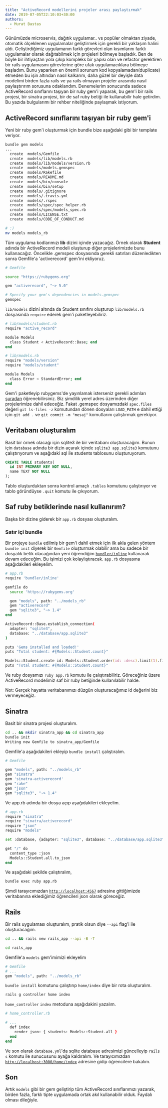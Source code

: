```yaml
---
title: "ActiveRecord modellerini projeler arası paylaştırmak"
date: 2019-07-05T22:10:03+30:00
authors:
  - Murat Bastas
---
```


Günümüzde microservis, dağıtık uygulamar.. vs popüler olmaktan ziyade, otomatik ölçeklenen uygulamalar geliştirmek için gerekli bir yaklaşım halini aldı. Geliştirdiğimiz uygulamanın farklı görevleri olan kısımlarını farklı uygulamalar olarak dağıtabilmek için projeleri bölmeye başladık. Ben de böyle bir ihtiyaçtan yola çıkıp kompleks bir yapısı olan ve refactor gerektiren bir rails uygulamasını görevlerine göre ufak uygulamacıklara bölmeye başladım. Bunu yaparken en önemli sorunum kod kopyalamadan(duplicate) etmeden bu işin altından nasıl kalkarım, daha güzel bir deyişle data modelimi birden fazla rails ve ya rails olmayan projeler arasında nasıl paylaştırırım sorusuna odaklandım. Denemelerim sonucunda sadece ActiveRecord sınıflarını taşıyan bir ruby gem'i yaparak, bu gem'i bir rails projesi, bir sinatra projesi, bir de saf ruby betiği ile kullanabilir hale getirdim. Bu yazıda bulgularımı bir rehber niteliğinde paylaşmak istiyorum.

## ActiveRecord sınıflarını taşıyan bir ruby gem'i

Yeni bir ruby gem'i oluşturmak için bundle bize aşağıdaki gibi bir template veriyor.

```zsh
bundle gem models
...
  create  models/Gemfile
  create  models/lib/models.rb
  create  models/lib/models/version.rb
  create  models/models.gemspec
  create  models/Rakefile
  create  models/README.md
  create  models/bin/console
  create  models/bin/setup
  create  models/.gitignore
  create  models/.travis.yml
  create  models/.rspec
  create  models/spec/spec_helper.rb
  create  models/spec/models_spec.rb
  create  models/LICENSE.txt
  create  models/CODE_OF_CONDUCT.md
```

```zsh
# :)
mv models models_rb
```

Tüm uygulama kodlarımızı **lib** dizini içinde yazacağız. Örnek olarak **Student** adında bir ActiveRecord modeli oluşturup diğer projelerimizde bunu kullanacağız. Öncelikle .gemspec dosyasında gerekli satırları düzenledikten sonra Gemfile'a 'activerecord' gem'ini ekliyoruz.

```zsh
# Gemfile

source "https://rubygems.org"

gem "activerecord", "~> 5.0"

# Specify your gem's dependencies in models.gemspec
gemspec
```

`lib/models` dizini altında da Student sınıfını oluşturup `lib/models.rb` dosyasında `require` ederek gem'i paketleyebiliriz.

```zsh
# lib/models/student.rb
require "active_record"

module Models
  class Student < ActiveRecord::Base; end
end
```

```zsh
# lib/models.rb
require "models/version"
require "models/student"

module Models
  class Error < StandardError; end
end
```

Gem'i paketleyip rubygems'de yayınlamak isterseniz gerekli adımları [şuradan](https://guides.rubygems.org/publishing/) öğrenebilirsiniz. Biz şimdilik yerel adres üzerinden diğer projelerimize dahil edeceğiz. Fakat .gemspec dosyamızdaki `spec.files` değeri `git ls-files -z` komutundan dönen dosyaları `LOAD_PATH` e dahil ettiği için `git add .` ve `git commit -m "mesaj"` komutlarını çalıştırmak gerekiyor.

## Veritabanı oluşturalım

Basit bir örnek olacağı için sqlite3 ile bir veritabanı oluşturacağım. Bunun için `database` adında bir dizin açarak içinde `sqlite3 app.sqlite3` komutunu çalıştırıyorum ve aşağıdaki sql ile students tablosunu oluşturuyorum.

```sql
CREATE TABLE students(
  id INT PRIMARY KEY NOT NULL,
  name TEXT NOT NULL
);
```

Tablo oluşturduktan sonra kontrol amaçlı `.tables` komutunu çalıştırıyor ve tablo göründüyse `.quit` komutu ile çıkıyorum.

## Saf ruby betiklerinde nasıl kullanırım?

Başka bir dizine giderek bir `app.rb` dosyası oluşturalım.

### Satır içi bundle

Bir projeye `bundle` edilmiş bir gem'i dahil etmek için ilk akla gelen yöntem `bundle init` diyerek bir `Gemfile` oluşturmak olabilir ama bu sadece bir dosyalık betik olacağından yeni öğrendiğim [`bundler/inline`](https://bundler.io/v2.0/guides/bundler_in_a_single_file_ruby_script.html) kullanarak devam edeceğim. Bu işimizi çok kolaylıştıracak. `app.rb` dosyasına aşağıdakileri ekleyelim.

```zsh
# app.rb
require 'bundler/inline'

gemfile do
  source 'https://rubygems.org'

  gem "models", path: "../models_rb"
  gem "activerecord"
  gem "sqlite3", "~> 1.4"
end

ActiveRecord::Base.establish_connection(
  adapter: "sqlite3",
  database: "../database/app.sqlite3"
)

puts 'Gems installed and loaded!'
puts "Total student: #{Models::Student.count}"

Models::Student.create id: Models::Student.order(id: :desc).limit(1).first.id + 1, name: "murat"
puts "Total student: #{Models::Student.count}"
```

Ve ruby dosyamızı `ruby app.rb` komutu ile çalıştırabiliriz. Göreceğiniz üzere ActiveRecord modelimiz saf bir ruby betiğinde kullanılabilir halde.

Not: Gerçek hayatta veritabanımızı düzgün oluşturacağımız id değerini biz vermeyeceğiz.

## Sinatra

Basit bir sinatra projesi oluşturalım.

```zsh
cd .. && mkdir sinatra_app && cd sinatra_app
bundle init
Writing new Gemfile to sinatra_app/Gemfile
```

Gemfile'a aşağıdakileri ekleyip `bundle install` çalıştıralım.

```zsh
# Gemfile

gem "models", path: "../models_rb"
gem "sinatra"
gem 'sinatra-activerecord'
gem "rake"
gem "json"
gem "sqlite3", "~> 1.4"
```

Ve app.rb adında bir dosya açıp aşağıdakileri ekleyelim.

```zsh
# app.rb
require "sinatra"
require "sinatra/activerecord"
require "json"
require "models"

set :database, {adapter: "sqlite3", database: "../database/app.sqlite3"}

get "/" do
  content_type :json
  Models::Student.all.to_json
end
```

Ve aşağıdaki şekilde çalıştıralım,

```zsh
bundle exec ruby app.rb
```

Şimdi tarayıcımızdan [`http://localhost:4567`](http://localhost:4567) adresine gittiğimizde veritabanına eklediğimiz öğrencileri json olarak göreceğiz.

## Rails

Bir rails uygulaması oluşturalım, pratik olsun diye `--api` flag'i ile oluşturacağım.

```zsh
cd .. && rails new rails_app --api -B -T

cd rails_app
```

Gemfile'a `models` gem'imimizi ekleyelim

```zsh
# Gemfile
# ...
gem "models", path: "../models_rb"
```

`bundle install` komutunu çalıştırıp `home/index` diye bir rota oluşturalım.

```zsh
rails g controller home index
```

`home_controller` `index` metoduna aşağıdakini yazalım.

```zsh
# home_controller.rb

# ...
  def index
    render json: { students: Models::Student.all }
  end
end
```

Ve son olarak `database.yml`'da sqlite database adresimizi güncelleyip `rails s` komutu ile sunucusunu ayağa kaldıralım. Ve tarayıcımızdan [`http://localhost:3000/home/index`](http://localhost:3000/home/index) adresine gidip öğrencilere bakalım.

## Son

Artık `models` gibi bir gem geliştirip tüm ActiveRecord sınıflarımızı yazarak, birden fazla, farklı tipte uygulamada ortak akıl kullanabilir olduk. Faydalı olması dileğiyle.
